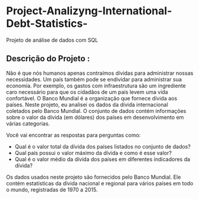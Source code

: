 # Project-Analizyng-International-Debt-Statistics-
Projeto de análise de dados com SQL

## Descrição do Projeto : 

Não é que nós humanos apenas contraímos dívidas para administrar nossas necessidades. Um país também pode se endividar para administrar sua economia. Por exemplo, os gastos com infraestrutura são um ingrediente caro necessário para que os cidadãos de um país levem uma vida confortável. O Banco Mundial é a organização que fornece dívida aos países.
Neste projeto, eu analisei os dados da dívida internacional coletados pelo Banco Mundial. O conjunto de dados contém informações sobre o valor da dívida (em dólares) dos países em desenvolvimento em várias categorias.

Você vai encontrar as respostas para perguntas como: 
* Qual é o valor total da dívida dos países listados no conjunto de dados?
* Qual país possui o valor máximo da dívida e como é esse valor? 
* Qual é o valor médio da dívida dos países em diferentes indicadores da dívida? 

Os dados usados neste projeto são fornecidos pelo Banco Mundial. Ele contém estatísticas da dívida nacional e regional para vários países em todo o mundo, registradas de 1970 a 2015.
